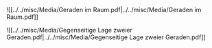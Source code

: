 
![[../../misc/Media/Geraden im Raum.pdf|../../misc/Media/Geraden im Raum.pdf]]



![[../../misc/Media/Gegenseitige Lage zweier Geraden.pdf|../../misc/Media/Gegenseitige Lage zweier Geraden.pdf]]
